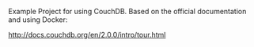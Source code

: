 Example Project for using CouchDB. Based on the official documentation and using Docker:

http://docs.couchdb.org/en/2.0.0/intro/tour.html
